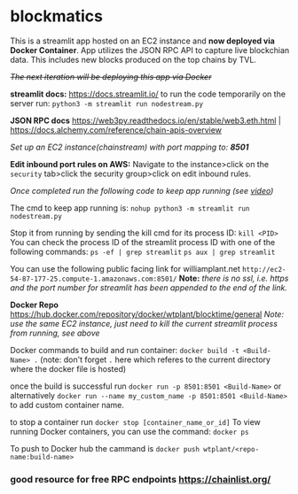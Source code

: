 # blockmatics
This is a streamlit app hosted on an EC2 instance and **now deployed via Docker Container**. App utilizes the JSON RPC API to capture live blockchian data. 
This includes new blocks produced on the top chains by TVL. 

 
~~*The next iteration will be deploying this app via Docker*~~

**streamlit docs:**
https://docs.streamlit.io/
to run the code temporarily on the server run:
`python3 -m streamlit run nodestream.py`

**JSON RPC docs**
https://web3py.readthedocs.io/en/stable/web3.eth.html |
https://docs.alchemy.com/reference/chain-apis-overview

*Set up an EC2 instance(chainstream) with port mapping to: **8501***

**Edit inbound port rules on AWS:** Navigate to the instance>click on the `security` tab>click the security group>click on edit inbound rules. 

*Once completed run the following code to keep app running *(*see [video](https://www.youtube.com/watch?v=DflWqmppOAg&t=709s)*)**

The cmd to keep app running is:
`nohup python3 -m streamlit run nodestream.py`

Stop it from running by sending the kill cmd for its process ID:
`kill <PID>`
You can check the process ID of the streamlit process ID with one of the following commands:
`ps -ef | grep streamlit` 
`ps aux | grep streamlit`

You can use the following public facing link for williamplant.net `http://ec2-54-87-177-25.compute-1.amazonaws.com:8501/`
**Note:** *there is no ssl, i.e. https and the port number for streamlit has been appended to the end of the link.*

**Docker Repo** https://hub.docker.com/repository/docker/wtplant/blocktime/general
*Note: use the same EC2 instance, just need to kill the current streamlit process from running, see above*

Docker commands to build and run container:
`docker build -t <Build-Name> .` (note: don't forget `.` here which referes to the current directory where the docker file is hosted)

once the build is successful run `docker run -p 8501:8501 <Build-Name>` or alternatively `docker run --name my_custom_name -p 8501:8501 <Build-Name>
` to add custom container name. 

to stop a container run `docker stop [container_name_or_id]` To view running Docker containers, you can use the command: `docker ps`

To push to Docker hub the cammand is `docker push wtplant/<repo-name:build-name>`

### good resource for free RPC endpoints https://chainlist.org/







